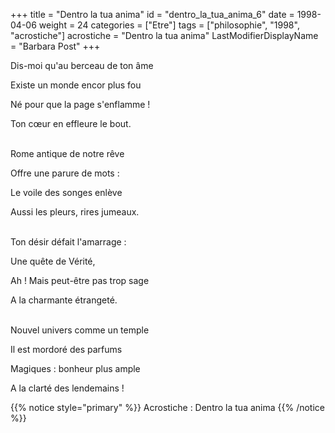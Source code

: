+++
title = "Dentro la tua anima"
id = "dentro_la_tua_anima_6"
date = 1998-04-06
weight = 24
categories = ["Etre"]
tags = ["philosophie", "1998", "acrostiche"]
acrostiche = "Dentro la tua anima"
LastModifierDisplayName = "Barbara Post"
+++

Dis-moi qu'au berceau de ton âme

Existe un monde encor plus fou

Né pour que la page s'enflamme !

Ton cœur en effleure le bout.

 \
Rome antique de notre rêve

Offre une parure de mots :

Le voile des songes enlève

Aussi les pleurs, rires jumeaux.

 \
Ton désir défait l'amarrage :

Une quête de Vérité,

Ah ! Mais peut-être pas trop sage

A la charmante étrangeté.

 \
Nouvel univers comme un temple

Il est mordoré des parfums

Magiques : bonheur plus ample

A la clarté des lendemains !

{{% notice style="primary" %}}
Acrostiche : Dentro la tua anima
{{% /notice %}}
